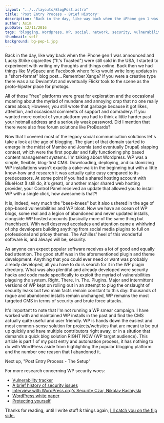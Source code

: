 ```yaml
---
layout: "../../layouts/BlogPost.astro"
title: 'Post Entry Process - Brief History'
description: 'Back in the day, like way back when the iPhone gen 1 was announced and Lucky Strike cigarettes (It''s Toasted) were still sold in the USA, I started to experiment with writing my thoughts and things online. Back then we had things like MySpace and Facebook where folks would write long updates in a short-format blog post... Remember Xanga? If you were a creative type there was also DeviantArt and eventually Flickr took to the scene as the proto-hipster place for photogs.'
author: Asim
pubDate: 12/11/2016
tags: 'blogging, Wordpress, WP, social, network, security, vulnerabilities'
thumbnail: self
background: bg-pep-1.jpg
---
```


Back in the day, like way back when the iPhone gen 1 was announced and Lucky Strike cigarettes ("It's Toasted") were still sold in the USA, I started to experiment with writing my thoughts and things online. Back then we had things like MySpace and Facebook where folks would write long updates in a "short-format" blog post... Remember Xanga? If you were a creative type there was also DeviantArt and eventually Flickr took to the scene as the proto-hipster place for photogs. 

All of those "free" platforms were great for exploration and the occasional moaning about the myriad of mundane and annoying crap that no one really cares about; However,  you still wrote that garbage because it got likes, attention, and occasional comments of support and comradery. If you wanted more control of your platform you had to think a little harder past your hotmail address and a seriously weak password. Did I mention that there were also free forum solutions like ProBoards? 

Now that I covered most of the legacy social communication solutions let's take a look at the age of blogging. The giant of that domain started to emerge in the midst of Mambo and Joomla (and eventually Drupal) slapping contest, which were the first popular and fully functioning php based content management systems. I'm talking about Wordpress. WP was a simple, flexible, blog-first CMS. Downloading, deploying, and customizing WP installations wasn't exactly a cake-walk in the beginning but with a little know-how and research it was actually quite easy compared to its predecessors. At some point if you had a shared hosting account with BlueHost (I still do, it's great), or another major shared web hosting provider, your Control Panel received an update that allowed you to install WP with a single click, how awesome is that?! 

It is, indeed, very much the "bees-knees" but it also ushered in the age of php-based vulnerabilities and WP bloat. Now we have an ocean of WP blogs, some real and a legion of abandoned and never updated installs, alongside WP hosted accounts (basically more of the same thing but franchised). With well deserved accolades and attention came a whirlwind of php developers building anything from social media plugins to full on professional and pricey themes. The Achilles' heel of this wonderful software is, and always will be, security. 

As anyone can expect popular software receives a lot of good and equally bad attention. The good stuff was in the aforementioned plugin and theme development. Anything that you could ever need or want was probably already developed, all you have to do is search for it in the WP plugin directory. What was also plentiful and already developed were security hacks and code made specifically to exploit the myriad of vulnerabilities plaguing the system. Right. There. In. The. Plugins. Major and intermittent versions of WP kept on rolling out in an attempt to plug the onslaught of security leaks but two main facts remain constant to this day: thousands of rogue and abandoned installs remain unchanged, WP remains the most targeted CMS in terms of security and brute force attacks. 

It's important to note that I'm not running a WP smear campaign. I have worked with and maintained WP installs in the past and find the CMS actually quite useful and user friendly. WP is hands down the easiest and most common-sense solution for projects/websites that are meant to be put up quickly and have multiple contributors right away, or in a sitution that demands a quick blog solution RIGHT NOW (WP target audience). This article is part 1 of my post entry and automation process, it has nothing to do with WordPress aside from highlighting the popular blogging platform and the number one reason that I abandoned it. 

Next up, "Post Entry Process - The Setup"

For more research concerning WP security woes:

<ul>
<li><a href="https://wpvulndb.com/" target="_blank">Vulnerability tracker</a></li>
<li><a href="https://premium.wpmudev.org/blog/wordpress-security-exploits/" target="_blank">A brief history of security issues</a></li>
<li><a href="https://blog.vaultpress.com/2015/08/20/interview-with-wordpress-orgs-security-czar-nikolay-bachiyski/" target="_blank">Interview with WordPress.org's Security Czar, Nikolay Bashiyski</a></li>
<li><a href="https://wordpress.org/about/security/" target="_blank">WordPress white paper</a></li>
<li><a href="https://www.wordfence.com/learn/how-to-protect-yourself-from-wordpress-security-issues/" target="_blank">Protecting yourself</a></li>
</ul>

Thanks for reading, until I write stuff &amp; things again, <a href="http://i.imgur.com/yjc1Ykq.gif" target="_blank">I'll catch you on the flip side.</a>